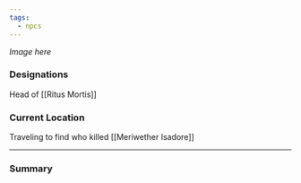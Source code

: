 ```yaml
---
tags:
  - npcs
---
```

*Image here*

### Designations
Head of [[Ritus Mortis]]

### Current Location
Traveling to find who killed [[Meriwether Isadore]]

___
### Summary





